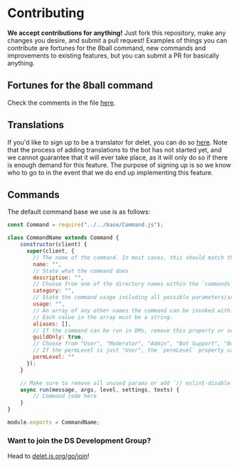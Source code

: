 # Contributing
**We accept contributions for anything!** Just fork this repository, make any changes you desire, and submit a pull request!
Examples of things you can contribute are fortunes for the 8ball command, new commands and improvements to existing features, but you can submit a PR for basically anything.

## Fortunes for the 8ball command
Check the comments in the file [here](https://github.com/DS-Development/delet/blob/master/commands/Fun/8ball.js).

## Translations
If you'd like to sign up to be a translator for delet, you can do so [here](https://delet.js.org/go/translate). Note that the process of adding translations to the bot has not started yet, and we cannot guarantee that it will ever take place, as it will only do so if there is enough demand for this feature. The purpose of signing up is so we know who to go to in the event that we do end up implementing this feature.

## Commands
The default command base we use is as follows:
```js
const Command = require("../../base/Command.js");

class CommandName extends Command {
    constructor(client) {
      super(client, {
        // The name of the command. In most cases, this should match the class and file name.
        name: "",
        // State what the command does
        description: "",
        // Choose from one of the directory names within the `commands` folder
        category: "",
        // State the command usage including all possible parameters/arguments
        usage: "",
        // An array of any other names the command can be invoked with.
        // Each value in the array must be a string.
        aliases: [],
        // If the command can be run in DMs, remove this property or set it to false.
        guildOnly: true,
        // Choose from "User", "Moderator", "Admin", "Bot Support", "Bot Admin" or "Bot Owner".
        // If the permLevel is just "User", the `permLevel` property can be removed from the constructor.
        permLevel: ""
      });
    }

    // Make sure to remove all unused params or add `// eslint-disable-line no-unused-vars` on the line
    async run(message, args, level, settings, texts) {
        // Command code here
    }
}

module.exports = CommandName;
```

### Want to join the DS Development Group?
Head to [delet.js.org/go/join](https://delet.js.org/go/join)!
